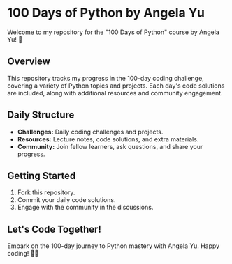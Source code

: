 # 100 Days of Python by Angela Yu

Welcome to my repository for the "100 Days of Python" course by Angela Yu! 🚀

## Overview
This repository tracks my progress in the 100-day coding challenge, covering a variety of Python topics and projects. Each day's code solutions are included, along with additional resources and community engagement.

## Daily Structure
- **Challenges:** Daily coding challenges and projects.
- **Resources:** Lecture notes, code solutions, and extra materials.
- **Community:** Join fellow learners, ask questions, and share your progress.

## Getting Started
1. Fork this repository.
2. Commit your daily code solutions.
3. Engage with the community in the discussions.

## Let's Code Together!
Embark on the 100-day journey to Python mastery with Angela Yu. Happy coding! 🐍✨
